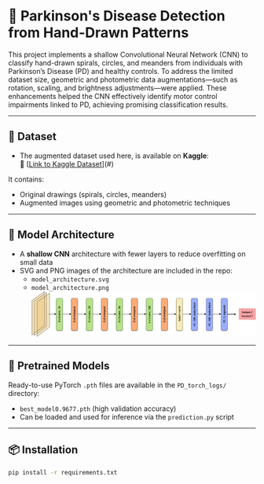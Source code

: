 # 🧠 Parkinson's Disease Detection from Hand-Drawn Patterns

This project implements a shallow Convolutional Neural Network (CNN) to classify hand-drawn spirals, circles, and meanders from individuals with Parkinson’s Disease (PD) and healthy controls. To address the limited dataset size, geometric and photometric data augmentations—such as rotation, scaling, and brightness adjustments—were applied. These enhancements helped the CNN effectively identify motor control impairments linked to PD, achieving promising classification results.

---

## 📁 Dataset

- The augmented dataset used here, is available on **Kaggle**:  
  🔗 [[Link to Kaggle Dataset](https://www.kaggle.com/datasets/sagnikkayalcse52/handpd-augmented-data)](#) 

It contains:
- Original drawings (spirals, circles, meanders)
- Augmented images using geometric and photometric techniques

---

## 🧐 Model Architecture

- A **shallow CNN** architecture with fewer layers to reduce overfitting on small data
- SVG and PNG images of the architecture are included in the repo:
  - `model_architecture.svg`
  - `model_architecture.png`
![Model Architecture](PD_net.png)


---

## 🧪 Pretrained Models

Ready-to-use PyTorch `.pth` files are available in the `PD_torch_logs/` directory:
- `best_model0.9677.pth` (high validation accuracy)
- Can be loaded and used for inference via the `prediction.py` script

---

## 📦 Installation

```bash
pip install -r requirements.txt
